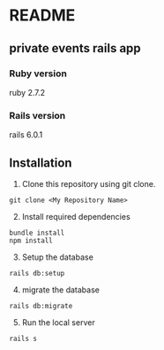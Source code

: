 # README

## private events rails app

### Ruby version
ruby 2.7.2

### Rails version
rails 6.0.1

## Installation

1. Clone this repository using git clone.
```
git clone <My Repository Name>
```
2. Install required dependencies
```
bundle install
npm install
```
3. Setup the database
```
rails db:setup
```
4. migrate the database
```
rails db:migrate
```
5. Run the local server
```
rails s
```
